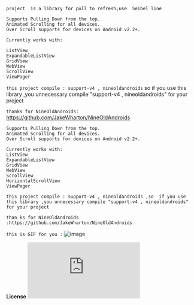 `project  is a library for pull to refresh,use  Seibel line`

    Supports Pulling Down from the top.
    Animated Scrolling for all devices.
    Over Scroll supports for devices on Android v2.2+.

    
`Currently works with:`
    
    ListView
    ExpandableListView
    GridView
    WebView
    ScrollView
    ViewPager

`this project compile : support-v4 , nineoldandroids`
so  if you use this library ,you unnecessary compile "support-v4 , nineoldandroids" 
for your project

`thanks for NineOldAndroids:` https://github.com/JakeWharton/NineOldAndroids


	Supports Pulling Down from the top.
	Animated Scrolling for all devices.
	Over Scroll supports for devices on Android v2.2+.

	Currently works with:
	ListView
	ExpandableListView
	GridView
	WebView
	ScrollView
	HorizontalScrollView
	ViewPager

	this project compile : support-v4 , nineoldandroids ,so  if you use this library ,you unnecessary compile "support-v4 , nineoldandroids" for your project

	than ks for NineOldAndroids :https://github.com/JakeWharton/NineOldAndroids


`this is GIF for you :`
  ![image](https://github.com/YourAcountName/ProjectName/blob/master/anim.gif )


**License**
![file](https://github.com/YourAcountName/ProjectName/blob/master/LICENSE.txt)


